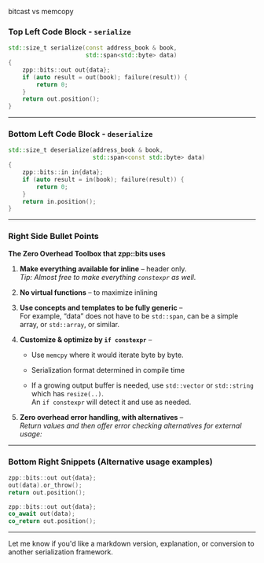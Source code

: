 bitcast vs memcopy 
### **Top Left Code Block - `serialize`**

```cpp
std::size_t serialize(const address_book & book,
                      std::span<std::byte> data)
{
    zpp::bits::out out{data};
    if (auto result = out(book); failure(result)) {
        return 0;
    }
    return out.position();
}
```

---

### **Bottom Left Code Block - `deserialize`**

```cpp
std::size_t deserialize(address_book & book,
                        std::span<const std::byte> data)
{
    zpp::bits::in in{data};
    if (auto result = in(book); failure(result)) {
        return 0;
    }
    return in.position();
}
```

---

### **Right Side Bullet Points**

**The Zero Overhead Toolbox that zpp::bits uses**

1. **Make everything available for inline** – header only.  
    _Tip: Almost free to make everything `constexpr` as well._
    
2. **No virtual functions** – to maximize inlining
    
3. **Use concepts and templates to be fully generic** –  
    For example, “data” does not have to be `std::span`, can be a simple array, or `std::array`, or similar.
    
4. **Customize & optimize by `if constexpr`** –
    
    - Use `memcpy` where it would iterate byte by byte.
        
    - Serialization format determined in compile time
        
    - If a growing output buffer is needed, use `std::vector` or `std::string` which has `resize(..)`.  
        An `if constexpr` will detect it and use as needed.
        
5. **Zero overhead error handling, with alternatives** –  
    _Return values and then offer error checking alternatives for external usage:_
    

---

### **Bottom Right Snippets (Alternative usage examples)**

```cpp
zpp::bits::out out{data};
out(data).or_throw();
return out.position();
```

```cpp
zpp::bits::out out{data};
co_await out(data);
co_return out.position();
```

---

Let me know if you'd like a markdown version, explanation, or conversion to another serialization framework.